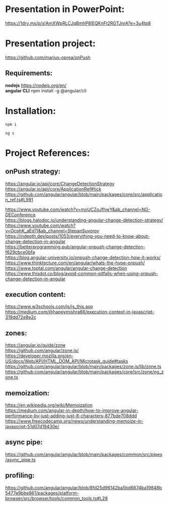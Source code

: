 Presentation in PowerPoint:
===========================
https://1drv.ms/p/s!AmXWpRLCJqBmhP8lEQKnFt2RGTJnrA?e=3u4tp8


Presentation project:
=====================
https://github.com/marius-oprea/onPush

Requirements:
------------
**nodejs** https://nodejs.org/en/  
**angular CLI** npm install -g @angular/cli

Installation:
=============
`npm i`

`ng s`

Project References:
===================

onPush strategy:
---------------
  https://angular.io/api/core/ChangeDetectionStrategy  
  https://angular.io/api/core/ApplicationRef#tick  
  https://github.com/angular/angular/blob/main/packages/core/src/application_ref.ts#L991  

  https://www.youtube.com/watch?v=moUCZoJfhwY&ab_channel=NG-DEConference  
  https://blogs.halodoc.io/understanding-angular-change-detection-strategy/  
  https://www.youtube.com/watch?v=OcphK_aEd7I&ab_channel=StepanSuvorov  
  https://indepth.dev/posts/1053/everything-you-need-to-know-about-change-detection-in-angular  
  https://betterprogramming.pub/angular-onpush-change-detection-f629cbce0bfa  
  https://blog.angular-university.io/onpush-change-detection-how-it-works/  
  https://www.thinktecture.com/en/angular/whats-the-hype-onpush/  
  https://www.toptal.com/angular/angular-change-detection  
  https://www.thisdot.co/blog/avoid-common-pitfalls-when-using-onpush-change-detection-in-angular

execution content:
-----------------
  https://www.w3schools.com/js/js_this.asp  
  https://medium.com/@happymishra66/execution-context-in-javascript-319dd72e8e2c

zones:
------
  https://angular.io/guide/zone  
  https://github.com/angular/zone.js/   
  https://developer.mozilla.org/en-US/docs/Web/API/HTML_DOM_API/Microtask_guide#tasks  
  https://github.com/angular/angular/blob/main/packages/zone.js/lib/zone.ts  
  https://github.com/angular/angular/blob/main/packages/core/src/zone/ng_zone.ts

memoization:
-----------
  https://en.wikipedia.org/wiki/Memoization  
  https://medium.com/angular-in-depth/how-to-improve-angular-performance-by-just-adding-just-8-characters-877bde708ddd  
  https://www.freecodecamp.org/news/understanding-memoize-in-javascript-51d07d19430e/

async pipe:
-----------
  https://github.com/angular/angular/blob/main/packages/common/src/pipes/async_pipe.ts

profiling:
----------
  https://github.com/angular/angular/blob/8fd25d96142ba5bd6674ba19848b5477e9bbe861/packages/platform-browser/src/browser/tools/common_tools.ts#L28

